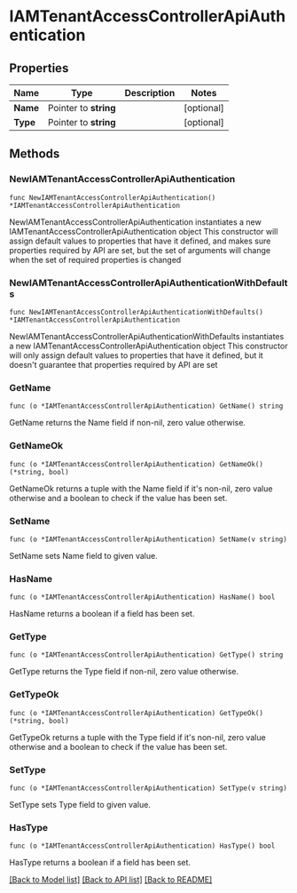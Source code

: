 # IAMTenantAccessControllerApiAuthentication

## Properties

Name | Type | Description | Notes
------------ | ------------- | ------------- | -------------
**Name** | Pointer to **string** |  | [optional] 
**Type** | Pointer to **string** |  | [optional] 

## Methods

### NewIAMTenantAccessControllerApiAuthentication

`func NewIAMTenantAccessControllerApiAuthentication() *IAMTenantAccessControllerApiAuthentication`

NewIAMTenantAccessControllerApiAuthentication instantiates a new IAMTenantAccessControllerApiAuthentication object
This constructor will assign default values to properties that have it defined,
and makes sure properties required by API are set, but the set of arguments
will change when the set of required properties is changed

### NewIAMTenantAccessControllerApiAuthenticationWithDefaults

`func NewIAMTenantAccessControllerApiAuthenticationWithDefaults() *IAMTenantAccessControllerApiAuthentication`

NewIAMTenantAccessControllerApiAuthenticationWithDefaults instantiates a new IAMTenantAccessControllerApiAuthentication object
This constructor will only assign default values to properties that have it defined,
but it doesn't guarantee that properties required by API are set

### GetName

`func (o *IAMTenantAccessControllerApiAuthentication) GetName() string`

GetName returns the Name field if non-nil, zero value otherwise.

### GetNameOk

`func (o *IAMTenantAccessControllerApiAuthentication) GetNameOk() (*string, bool)`

GetNameOk returns a tuple with the Name field if it's non-nil, zero value otherwise
and a boolean to check if the value has been set.

### SetName

`func (o *IAMTenantAccessControllerApiAuthentication) SetName(v string)`

SetName sets Name field to given value.

### HasName

`func (o *IAMTenantAccessControllerApiAuthentication) HasName() bool`

HasName returns a boolean if a field has been set.

### GetType

`func (o *IAMTenantAccessControllerApiAuthentication) GetType() string`

GetType returns the Type field if non-nil, zero value otherwise.

### GetTypeOk

`func (o *IAMTenantAccessControllerApiAuthentication) GetTypeOk() (*string, bool)`

GetTypeOk returns a tuple with the Type field if it's non-nil, zero value otherwise
and a boolean to check if the value has been set.

### SetType

`func (o *IAMTenantAccessControllerApiAuthentication) SetType(v string)`

SetType sets Type field to given value.

### HasType

`func (o *IAMTenantAccessControllerApiAuthentication) HasType() bool`

HasType returns a boolean if a field has been set.


[[Back to Model list]](../README.md#documentation-for-models) [[Back to API list]](../README.md#documentation-for-api-endpoints) [[Back to README]](../README.md)


